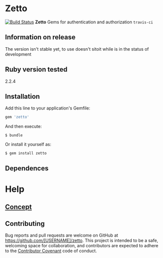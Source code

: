 # Zetto
[![Build Status](https://travis-ci.org/Rattt/zetto.svg?branch=develop)](https://travis-ci.org/Rattt/zetto) 
**Zetto** Gems for authentication and authorization  `travis-ci`

## Information on release

The version isn't stable yet, to use doesn't sitoit while is in the status of development

## Ruby version tested

2.2.4

## Installation

Add this line to your application's Gemfile:

```ruby
gem 'zetto'
```

And then execute:

    $ bundle

Or install it yourself as:

    $ gem install zetto

## Dependences

# Help

## [Concept](https://docs.google.com/document/d/1AGOqfECm_qLhpbPl75ssxHTLbZMRpd2-pYLfbDH67No)

## Contributing

Bug reports and pull requests are welcome on GitHub at https://github.com/[USERNAME]/zetto. This project is intended to be a safe,
welcoming space for collaboration, and contributors are expected to adhere to the [Contributor Covenant](http://contributor-covenant.org) code of conduct.

